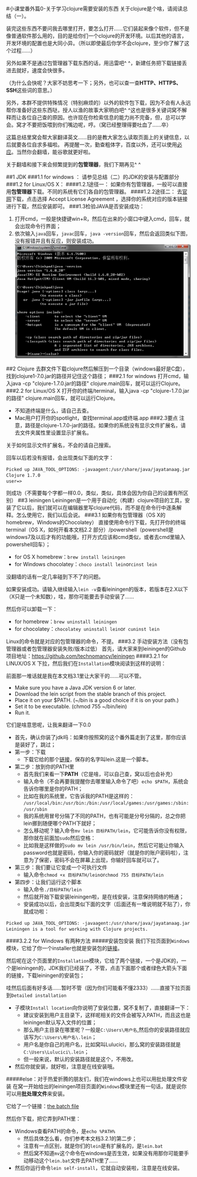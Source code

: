 #小课堂番外篇0-关于学习clojure需要安装的东西
关于clojure是个啥，请阅读总结（一）。

装完这些东西不要问我去哪里打开，要怎么打开……它们装起来像个软件，但不是像普通软件那么用的，目的是给你们一个clojure的开发环境。以后其他的语言，开发环境的配置也是大同小异。（所以即使最后你学不会clojure，至少你了解了这个过程……）

另外如果不是通过包管理器下载东西的话，用迅雷吧^ ^，新建任务把下载链接丢进去就好，速度会快很多。

（为什么会快呢？大家不妨思考一下；另外，也可以查一查**HTTP、HTTPS、SSH**这些词的意思。）

另外，本群不提供特殊情况（特别麻烦的）以外的软件包下载，因为不会有人永远帮你准备好这些东西哒，授人以渔的故事大家明白吧^ ^这也是很多关键词窝不解释而让各位自己查的原因。也许现在你检索信息的能力尚不完备，但，总可以学会。窝才不要把饭喂到你们嘴边呢，哼。（窝已经整理得要吐血了……卒）

这篇总结里窝会帮大家翻译英文……目的是教大家怎么读取页面上的关键信息，以后就要各位自求多福啦。
再提醒一次，勤查粗体字，百度以外，还可以使用[必应](http://cn.bing.com/)。当然你会翻墙，能谷歌就更好啦。

关于翻墙和接下来会频繁提到的**包管理器**，我们下期再见^ ^

##1 JDK
###1.1 for windows ：
请参见总结（二）的JDK的安装与配置部分
###1.2 for Linux/OS X：
####1.2.1途径一：
如果你有包管理器，一般可以直接用**包管理器**下载。不同的系统有它们各自的包管理器。
####1.2.2途径二：
去[官网](http://www.oracle.com/technetwork/java/javase/downloads/jdk8-downloads-2133151.html)下载，点击选择  Accept License Agreement  ，选择你的系统对应的版本链接进行下载，然后安装即可。
###1.3检验JAVA是否安装成功：
1. 打开cmd，一般是快捷键win+R，然后在出来的小窗口中键入cmd，回车，就会出现命令行界面；
2. 依次输入`java`回车，`javac`回车，`java -version`回车，然后会返回类似下图，没有报错并且有反应，则安装成功。
![Alt text](./image.gif)
			
##2 Clojure
去群文件下载clojure然后解压到一个目录（windows最好是C盘），找到clojure1-7.0.jar的路径并记住这个路径； 
###2.1 for windows
打开cmd，输入java -cp "clojure-1.7.0.jar的路径" clojure.main回车，就可以运行Clojure。
###2.2 for Linux/OS X
打开你的终端/terminal，输入java -cp "clojure-1.7.0.jar的路径" clojure.main回车，就可以运行Clojure。
- 不知道终端是什么，请自己去查。
- Mac用户打开你的spotlight，查找terminal.app或终端.app
###2.3要点
注意，路径是clojure-1.7.0-jar的路径。如果你的系统没有显示文件扩展名，请去文件夹属性里设置显示扩展名。

关于如何显示文件扩展名，不会的请自己搜索。

回车以后若没有报错，会出现类似下面的文字：
```
Picked up JAVA_TOOL_OPTIONS: -javaagent:/usr/share/java/jayatanaag.jar 
Clojure 1.7.0
user=> 
```
则成功（不需要每个字都一样0.0，类似，类似，具体会因为你自己的设置有所区别）
##3 leiningen
Leiningen是一个用于自动化（构建）clojure项目的工具，安装了它以后，我们就可以在编辑器里写clojure代码，而不是在命令行中逐条解释。怎么使用它，我们以后会说。
###3.1 如果你有包管理器（OS X的homebrew，Windows的Chocolatey）
直接使用命令行下载，先打开你的终端terminal（OS X，如何开看本文档2.2 部分）/powershell（powershell是windows7及以后才有的功能哦，打开方式应该和cmd类似，或者去cmd里输入powershell回车）；
- for OS X homebrew：`brew install leiningen`
- for Windows chocolatey：`choco install lein`or`cinst lein`

没翻墙的话有一定几率碰到下不了的问题。

如果安装成功。请输入继续输入`lein -v`查看leiningen的版本，若版本在2.X以下（X只是一个未知数），哇，那你可能要去手动安装了……

然后你可以卸载一下：
- for homebrew：`brew uninstall leiningen`
- for chocolatey：`chocolatey uninstall lein`or` cuninst lein`

Linux的命令就是对应的包管理器的命令，不提。
###3.2 手动安装方法（没有包管理器或者包管理器安装失败/版本过低）
首先，请大家来到leiningen的Github项目地址：https://github.com/technomancy/leiningen
####3.2.1 for LINUX/OS X
下拉，然后我们在`Installation`模块阅读到这样的说明：

前面那一堆话就是我在本文档3.1里让大家干的……可以不管。
- Make sure you have a Java JDK version 6 or later.
- Download the lein script from the stable branch of this project.
- Place it on your $PATH. (~/bin is a good choice if it is on your path.)
- Set it to be executable. (chmod 755 ~/bin/lein)
- Run it.

它们是啥意思呢，让我来翻译一下0.0
- 首先，确认你装了jdk吗：如果你按照窝的这个番外篇走到了这里，那你应该是装好了，跳过；
- 第一步：下载
	- 下载它给的那个[链接](https://raw.githubusercontent.com/technomancy/leiningen/stable/bin/lein)，保存的名字叫lein.这是一个脚本。
- 第二步：放到你的PATH里
	- 首先我们来看一下**PATH**（它是啥，可以自己查，窝以后也会补充）
	- 输入命令（不会再要我提醒你去哪里输入命令了吧）`echo $PATH`，系统会告诉你哪里是你的PATH；
	- 比如在我的系统里，它告诉我的PATH是这样的：
	`/usr/local/bin:/usr/bin:/bin:/usr/local/games:/usr/games:/sbin:/usr/sbin`
	- 我的系统用冒号分隔了不同的PATH，也有可能是分号分隔的，总之你把lein挪到随便哪个PATH下就好；
	- 怎么移动呢？输入命令`mv lein 目标PATH/lein`，它可能告诉你没有权限，那你就在前面加`sudo`然后空格：
	- 比如我是这样做的`sudo mv lein /usr/bin/lein`，然后它可能让你输入password也就是密码，你输入你的密码就好（就是你的账户密码啦），注意为了保密，密码不会在屏幕上出现，你输好回车就可以了。
- 第三步：我们要让它变成一个可执行文件
	- 输入命令`chmod +x 目标PATH/lein`or`chmod 755 目标PATH/lein`
- 第四步：让我们运行这个脚本
	- 输入命令`./目标PATH/lein`
	- 然后就开始下载安装leiningen啦，是在线安装，注意保持网络的畅通；
	- 安装成功以后，会出现类似下面的文字（后面还有一堆说明就不贴了），你就成功啦：
```
Picked up JAVA_TOOL_OPTIONS: -javaagent:/usr/share/java/jayatanaag.jar 
Leiningen is a tool for working with Clojure projects.
```
####3.2.2 for Windows
有两种方法
#####安装包安装
我们下拉页面到`Windows`模块，它给了你一个installer也就是安装包的[链接](http://leiningen-win-installer.djpowell.net/)。

然后呢在这个页面里的`Installation`模块，它给了两个链接，一个是JDK的，一个是leiningen的，JDK我们已经装了，不管，点击下面那个或者绿色大箭头下面的链接，下载leiningen的安装包；

哇然后后面有好多话……暂时不管（因为你们可能看不懂2333）……直接下拉页面到`Detailed installation`
- 子模块`Install location`向你说明了安装位置，窝不复制了，直接翻译一下：
	- 建议安装到用户主目录下，这样呢相关的文件会被写入PATH，而且这也是leiningen默认写入文件的位置；
	- 那么用户主目录在哪里呢？一般是`C:\Users\用户名`,然后你的安装路径就应该写为`C:\Users\用户名\.lein`；
	- 用户名是你自己的用户名，比如窝叫Lulucici，那么窝的安装路径就是`C:\Users\Lulucici\.lein`；
	- 但一般来说，默认的安装路径就是这个，不用改。
- 然后你就安装，就好啦，注意是在线安装哦。

#####else：对于热爱折腾的朋友们，我们在windows上也可以用批处理文件安装
在窝一开始给出的leiningen项目页面的`Windows`模块里还有一句话，就是说你可以用**批处理文件**来安装。

它给了一个链接：[the batch file](https://raw.githubusercontent.com/technomancy/leiningen/stable/bin/lein.bat)

然后你下载，把它弄到PATH里：
- Windows查看PATH的命令，是`echo %PATH%`
	- 然后具体怎么看，你们参考本文档3.2.1的第二步；
	- 注意有一点区别，就是你们的`lein`是有扩展名的，是`lein.bat`
	- 然后窝不知道`mv`这个命令在windows是否生效，如果没有用那你可能要手动移动这个`lein.bat`文件去PATH里了……
- 然后你运行命令`lein self-install`，它就自动安装啦，注意是在线安装。





